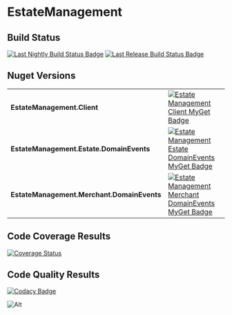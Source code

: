 # EstateManagement

## Build Status

[![Last Nightly Build Status Badge](https://github.com/TransactionProcessing/EstateManagement/workflows/Nightly%20Build/badge.svg)](https://github.com/TransactionProcessing/EstateManagement/workflows/Nightly%20Build/badge.svg)
[![Last Release Build Status Badge](https://github.com/TransactionProcessing/EstateManagement/workflows/Release/badge.svg)](https://github.com/TransactionProcessing/EstateManagement/workflows/Release/badge.svg)

## Nuget Versions
|||
| --- | --- |
| **EstateManagement.Client** | [![Estate Management Client MyGet Badge](https://buildstats.info/myget/transactionprocessing/EstateManagement.Client)](https://buildstats.info/myget/transactionprocessing/EstateManagement.Client) |
| **EstateManagement.Estate.DomainEvents** | [![Estate Management Estate DomainEvents MyGet Badge](https://buildstats.info/myget/transactionprocessing/EstateManagement.Estate.DomainEvents)](https://buildstats.info/myget/transactionprocessing/EstateManagement.Estate.DomainEvents) |
| **EstateManagement.Merchant.DomainEvents** | [![Estate Management Merchant DomainEvents MyGet Badge](https://buildstats.info/myget/transactionprocessing/EstateManagement.Merchant.DomainEvents)](https://buildstats.info/myget/transactionprocessing/EstateManagement.Merchant.DomainEvents) |

## Code Coverage Results

[![Coverage Status](https://coveralls.io/repos/github/StuartFerguson/EstateManagement/badge.svg)](https://coveralls.io/github/StuartFerguson/EstateManagement)

## Code Quality Results

[![Codacy Badge](https://api.codacy.com/project/badge/Grade/5bcb33c3c68e473193a872f0d3375f61)](https://www.codacy.com/manual/stuart_ferguson1/EstateManagement?utm_source=github.com&amp;utm_medium=referral&amp;utm_content=TransactionProcessing/EstateManagement&amp;utm_campaign=Badge_Grade)

![Alt](https://repobeats.axiom.co/api/embed/4352b6d3c2cea574309c7f83b3045b7b934ec809.svg "Repobeats analytics image")
